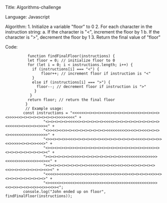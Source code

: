 Title:      Algorithms-challenge

Language:   Javascript

Algorithm:  1. Initialize a variable "floor" to 0
            2. For each character in the instruction string:
               a. If the character is "<", increment the floor by 1
               b. If the character is ">", decrement the floor by 1
            3. Return the final value of "floor"
            
Code:     

              function findFinalFloor(instructions) {
              let floor = 0; // initialize floor to 0
              for (let i = 0; i < instructions.length; i++) {
                if (instructions[i] === "<") {
                    floor++; // increment floor if instruction is "<"
                } 
                else if (instructions[i] === ">") {
                  floor--; // decrement floor if instruction is ">"
                 }
               }
              return floor; // return the final floor
             }
             // Example usage:
            const instructions = "<<<<<<><><><><<<<><><><><><<<<><><><><><>>>><<><><><><><><><><>>>><<<<" +
                     "<><><><><><<<<<><><><><><><<<<><><><><><><><><><><><<<<<<><><<><><>>><" +
                     "<>><<><<>><><<><><><><><><><<<<<<<<<>><<><><<<><><><><<<<<<>>>>>>>>>>>" +
                     "<>><><><>><<<><><><><<><><<><><><><><><><<<<><><><>><<>>>>><><><>><<<>" +
                     "<><><><><><>><><><><><><><><><><><><><><><><><<<><><><><><><><><><><><" +
                     "><><><><><><>>>><><><><><><><><><>><<<<<<<<<<>>>>><<<<<>>>><<<<>><<><<" +
                     "><><><><><><><><><><<<<<<<><><<><<><<><<><><><><><<>><><>><><><><><<><" +
                     "<<<<>><<<<><><<<><>>><<><>>>>><>>><<><<><><><><<>><><><><><><><><><><>" +
                     "<><<<<><><<<<><<<>>>>>>>>><<><<<>>>>><<<<<<<<<>>>><<><>><><<><<>><<>><<>><";
            console.log("John ended up on floor", findFinalFloor(instructions));

